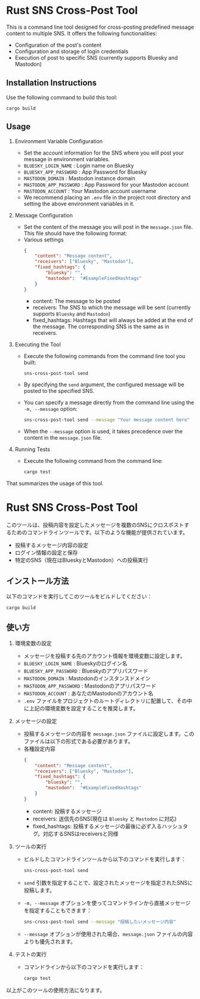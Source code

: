 # Rust SNS Cross-Post Tool

This is a command line tool designed for cross-posting predefined message content to multiple SNS. It offers the following functionalities:

- Configuration of the post's content
- Configuration and storage of login credentials
- Execution of post to specific SNS (currently supports Bluesky and Mastodon)

## Installation Instructions

Use the following command to build this tool:

```shell
cargo build
```

## Usage

1. Environment Variable Configuration
    - Set the account information for the SNS where you will post your message in environment variables.
    - `BLUESKY_LOGIN_NAME` : Login name on Bluesky
    - `BLUESKY_APP_PASSWORD` : App Password for Bluesky
    - `MASTODON_DOMAIN` : Mastodon instance domain
    - `MASTODON_APP_PASSWORD` : App Password for your Mastodon account
    - `MASTODON_ACCOUNT` : Your Mastodon account username
    - We recommend placing an `.env` file in the project root directory and setting the above environment variables in it.

2. Message Configuration
    - Set the content of the message you will post in the `message.json` file. This file should have the following format:
    - Various settings
        ```json
        {
            "content": "Message content",
            "receivers": ["Bluesky", "Mastodon"],
            "fixed_hashtags": {
                "bluesky": "",
                "mastodon":  "#ExampleFixedHashtags"
            }
        }
        ```
        - content: The message to be posted
        - receivers: The SNS to which the message will be sent (currently supports `Bluesky` and `Mastodon`)
        - fixed_hashtags: Hashtags that will always be added at the end of the message. The corresponding SNS is the same as in receivers.

3. Executing the Tool
    - Execute the following commands from the command line tool you built:

        ```sh
        sns-cross-post-tool send
        ```

    - By specifying the `send` argument, the configured message will be posted to the specified SNS.

   - You can specify a message directly from the command line using the `-m, --message` option:

       ```sh
       sns-cross-post-tool send --message "Your message content here"
       ```

   - When the `--message` option is used, it takes precedence over the content in the `message.json` file.

4. Running Tests
    - Execute the following command from the command line:

        ```sh
        cargo test
        ```

That summarizes the usage of this tool.

# Rust SNS Cross-Post Tool

このツールは、投稿内容を設定したメッセージを複数のSNSにクロスポストするためのコマンドラインツールです。以下のような機能が提供されています。

- 投稿するメッセージ内容の設定
- ログイン情報の設定と保存
- 特定のSNS（現在はBlueskyとMastodon）への投稿実行

## インストール方法

以下のコマンドを実行してこのツールをビルドしてください：

```shell
cargo build
```

## 使い方

1. 環境変数の設定
    - メッセージを投稿する先のアカウント情報を環境変数に設定します。
    - `BLUESKY_LOGIN_NAME` : Blueskyのログイン名
    - `BLUESKY_APP_PASSWORD` : Blueskyのアプリパスワード
    - `MASTODON_DOMAIN` : Mastodonのインスタンスドメイン
    - `MASTODON_APP_PASSWORD` : Mastodonのアプリパスワード
    - `MASTODON_ACCOUNT` : あなたのMastodonのアカウント名
    - `.env` ファイルをプロジェクトのルートディレクトリに配置して、その中に上記の環境変数を設定することを推奨します。

2. メッセージの設定
    - 投稿するメッセージの内容を `message.json` ファイルに設定します。このファイルは以下の形式である必要があります。
    - 各種設定内容 
        ```json
        {
            "content": "Message content",
            "receivers": ["Bluesky", "Mastodon"],
            "fixed_hashtags": {
                "bluesky": "",
                "mastodon":  "#ExampleFixedHashtags"
            }
        }
        ```
      - content: 投稿するメッセージ
      - receivers: 送信先のSNS(現在は `Bluesky` と `Mastodon` に対応)
      - fixed_hashtags: 投稿するメッセージの最後に必ず入るハッシュタグ。対応するSNSはreceiversと同様

3. ツールの実行
    - ビルドしたコマンドラインツールから以下のコマンドを実行します：

        ```sh
        sns-cross-post-tool send
        ```

    - `send` 引数を指定することで、設定されたメッセージを指定されたSNSに投稿します。

   - `-m, --message` オプションを使ってコマンドラインから直接メッセージを指定することもできます：

       ```sh
       sns-cross-post-tool send --message "投稿したいメッセージ内容"
       ```

   - `--message` オプションが使用された場合、`message.json` ファイルの内容よりも優先されます。

4. テストの実行
    - コマンドラインから以下のコマンドを実行します：

        ```sh
        cargo test
        ```

以上がこのツールの使用方法になります。
